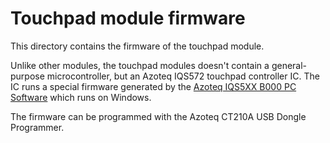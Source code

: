 # Touchpad module firmware

This directory contains the firmware of the touchpad module.

Unlike other modules, the touchpad modules doesn't contain a general-purpose microcontroller, but an Azoteq IQS572 touchpad controller IC. The IC runs a special firmware generated by the [Azoteq IQS5XX B000 PC Software](https://www.azoteq.com/design/software-and-tools/)
which runs on Windows.

The firmware can be programmed with the Azoteq CT210A USB Dongle Programmer.
